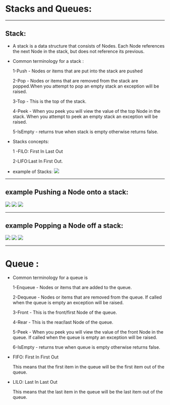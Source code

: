 # Stacks and Queues: 
___
## Stack:
 - A stack is a data structure that consists of Nodes. Each Node references the next Node in the stack, but does not reference its previous.

 - Common terminology for a stack :

    1-Push - Nodes or items that are put into the stack are pushed


    2-Pop - Nodes or items that are removed from the stack are popped.When you attempt to pop an empty stack an exception will be raised.


    3-Top - This is the top of the stack.

    4-Peek - When you peek you will view the value of the top Node in the stack. When you attempt to peek an empty stack an exception will be raised.

    5-IsEmpty - returns true when stack is empty otherwise returns false.

- Stacks concepts:

  1 -FILO: First In Last Out
  
  2-LIFO:Last In First Out.

- example of Stacks:
  ![](./image/stack1.PNG)

___
## example Pushing a Node onto a stack:

  ![](./image/stack_push1.PNG)
   ![](./image/stack_push2.PNG)
    ![](./image/stack_push3,4.PNG)
    
 ___
  ## example Popping a Node off a stack:
  
  ![](./image/pop1.PNG)
   ![](./image/pop2.PNG)
    ![](./image/pop3%2C4.PNG)
   
  ___

# Queue :

 - Common terminology for a queue is

   1-Enqueue - Nodes or items that are added to the queue.
   
   2-Dequeue - Nodes or items that are removed from the queue. If called when the queue is empty an exception will be raised.

   3-Front - This is the front/first Node of the queue.

   4-Rear - This is the rear/last Node of the queue.

   5-Peek - When you peek you will view the value of the front Node in the queue. If called when the queue is empty an exception will be raised.

   6-IsEmpty - returns true when queue is empty otherwise returns false.

- FIFO: First In First Out

  This means that the first item in the queue will be the first item out of the queue.

- LILO: Last In Last Out

   This means that the last item in the queue will be the last item out of the queue.

   